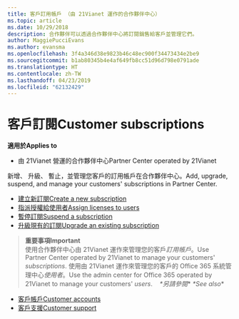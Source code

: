 ```yaml
---
title: 客戶訂用帳戶 （由 21Vianet 運作的合作夥伴中心）
ms.topic: article
ms.date: 10/29/2018
description: 合作夥伴可以透過合作夥伴中心將訂閱銷售給客戶並管理它們。
author: MaggiePucciEvans
ms.author: evansma
ms.openlocfilehash: 3f4a346d38e9823b46c48ec900f34473434e2be9
ms.sourcegitcommit: b1ab80345b4e4af649fb8cc51d96d798e0791ade
ms.translationtype: HT
ms.contentlocale: zh-TW
ms.lasthandoff: 04/23/2019
ms.locfileid: "62132429"
---
```

# <a name="customer-subscriptions"></a><span data-ttu-id="d7fe2-103">客戶訂閱</span><span class="sxs-lookup"><span data-stu-id="d7fe2-103">Customer subscriptions</span></span>

<span data-ttu-id="d7fe2-104">**適用於**</span><span class="sxs-lookup"><span data-stu-id="d7fe2-104">**Applies to**</span></span>

-   <span data-ttu-id="d7fe2-105">由 21Vianet 營運的合作夥伴中心</span><span class="sxs-lookup"><span data-stu-id="d7fe2-105">Partner Center operated by 21Vianet</span></span>


<span data-ttu-id="d7fe2-106">新增、 升級、 暫止，並管理您客戶的訂用帳戶在合作夥伴中心。</span><span class="sxs-lookup"><span data-stu-id="d7fe2-106">Add, upgrade, suspend, and manage your customers' subscriptions in Partner Center.</span></span>

-   [<span data-ttu-id="d7fe2-107">建立新訂閱</span><span class="sxs-lookup"><span data-stu-id="d7fe2-107">Create a new subscription</span></span>](create-a-new-subscription.md)
-   [<span data-ttu-id="d7fe2-108">指派授權給使用者</span><span class="sxs-lookup"><span data-stu-id="d7fe2-108">Assign licenses to users</span></span>](assign-licenses-to-users.md)
-   [<span data-ttu-id="d7fe2-109">暫停訂閱</span><span class="sxs-lookup"><span data-stu-id="d7fe2-109">Suspend a subscription</span></span>](suspend-a-subscription.md)
-   [<span data-ttu-id="d7fe2-110">升級現有的訂閱</span><span class="sxs-lookup"><span data-stu-id="d7fe2-110">Upgrade an existing subscription</span></span>](add-licenses-or-services-to-an-existing-subscription.md)

><span data-ttu-id="d7fe2-111">**重要事項**</span><span class="sxs-lookup"><span data-stu-id="d7fe2-111">**Important**</span></span><br><span data-ttu-id="d7fe2-112">使用合作夥伴中心由 21Vianet 運作來管理您的客戶*訂用帳戶*。</span><span class="sxs-lookup"><span data-stu-id="d7fe2-112">Use Partner Center operated by 21Vianet to manage your customers' *subscriptions*.</span></span> <span data-ttu-id="d7fe2-113">使用由 21Vianet 運作來管理您的客戶的 Office 365 系統管理中心*使用者*。</span><span class="sxs-lookup"><span data-stu-id="d7fe2-113">Use the admin center for Office 365 operated by 21Vianet to manage your customers' *users*.</span></span> 
 
<span data-ttu-id="d7fe2-114"> *\*另請參閱**</span><span class="sxs-lookup"><span data-stu-id="d7fe2-114"> *\*See also**</span></span>

-   [<span data-ttu-id="d7fe2-115">客戶帳戶</span><span class="sxs-lookup"><span data-stu-id="d7fe2-115">Customer accounts</span></span>](customer-accounts.md)
-   [<span data-ttu-id="d7fe2-116">客戶支援</span><span class="sxs-lookup"><span data-stu-id="d7fe2-116">Customer support</span></span>](customer-support.md)




